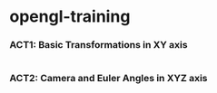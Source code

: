 # opengl-training

<h3> ACT1: Basic Transformations in XY axis </h3>

# 

<h3> ACT2: Camera and Euler Angles in XYZ axis </h3>
